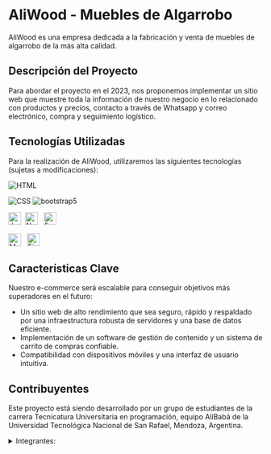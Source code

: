 # AliWood - Muebles de Algarrobo


AliWood es una empresa dedicada a la fabricación y venta de muebles de algarrobo de la más alta calidad.

## Descripción del Proyecto

Para abordar el proyecto en el 2023, nos proponemos implementar un sitio web que muestre toda la información de nuestro negocio en lo relacionado con productos y precios, contacto a través de Whatsapp y correo electrónico, compra y seguimiento logístico.

## Tecnologías Utilizadas

Para la realización de AliWood, utilizaremos las siguientes tecnologías (sujetas a modificaciones):
  
![HTML](https://img.shields.io/badge/HTML-239120?style=for-the-badge&logo=html5&logoColor=white)

![CSS](https://img.shields.io/badge/CSS-239120?&style=for-the-badge&logo=css3&logoColor=white)   <img src = "https://img.shields.io/badge/bootstrap-%23563D7C.svg?style=for-the-badge&logo=bootstrap&logoColor=white" alt = "bootstrap5" />


<span><img src="https://img.shields.io/badge/JavaScript-323330?style=for-the-badge&logo=javascript&logoColor=F7DF1E" alt="JavaScript logo" title="JavaScript" height="25" /></span>
&nbsp;<span><img src="https://img.shields.io/badge/Node.js-339933?style=for-the-badge&logo=nodedotjs&logoColor=white" alt="Node.js logo" title="Node.js" height="25" />
&nbsp;
<span><img src="https://img.shields.io/badge/Express.js-000000?style=for-the-badge&logo=express&logoColor=white" alt="Express.js logo" title="Express.js" height="25" />
&nbsp;


<span>
<img src = "https://img.shields.io/badge/MySQL-005C84?style=for-the-badge&logo=mysql&logoColor=white" alt="MySQL logo" title="MySQL" height="25"/>
</span>
&nbsp; <span><img src="https://img.shields.io/badge/firebase-ffca28?style=for-the-badge&logo=firebase&logoColor=black" alt="Firebase logo" title="Firebase" height="25"/>
&nbsp;



## Características Clave

Nuestro e-commerce será escalable para conseguir objetivos más superadores en el futuro:

- Un sitio web de alto rendimiento que sea seguro, rápido y respaldado por una infraestructura robusta de servidores y una base de datos eficiente.
- Implementación de un software de gestión de contenido y un sistema de carrito de compras confiable.
- Compatibilidad con dispositivos móviles y una interfaz de usuario intuitiva.

## Contribuyentes

Este proyecto está siendo desarrollado por un grupo de estudiantes de la carrera Tecnicatura Universitaria en programación, equipo AlíBabá de la Universidad Tecnológica Nacional de San Rafael, Mendoza, Argentina.

<details>
<summary> Integrantes:</summary><br>
  
Gabriel Beltrando - [Gabriel Beltrando](https://github.com/gabibelt) <br>
Matias Carballo - [Matias Carballo](https://github.com/lokywolf2295) <br>
Ángel Escobar - [Ángel Escobar](https://github.com/angesc2022) <br>
Denise Germiniani - [Denise Germiniani](https://github.com/DenuArg) <br>
Pablo Gutierrez - [Pablo Gutierrez](https://github.com/PabloYR16) <br>
Jorge Huaman Perez - [Jorge Huaman Perez](https://github.com/Jorge-Huaman) <br>
Sebastián Lerotich - [Sebastián Lerotich](https://github.com/SebaLerotich) <br>
Murua Juan Ignacio - [Murua Juan Ignacio](https://github.com/JuanIgnaMurua) <br>
</details>

